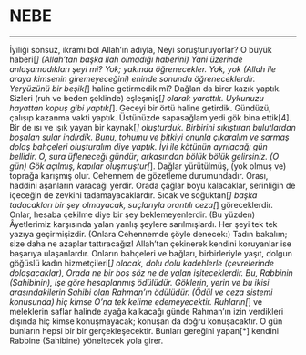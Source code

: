# NEBE
---
İyiliği sonsuz, ikramı bol Allah’ın adıyla,
Neyi soruşturuyorlar?
O büyük haberi[*] (Allah’tan başka ilah olmadığı haberini)
Yani üzerinde anlaşamadıkları şeyi mi?
Yok; yakında öğrenecekler.
Yok, yok (Allah ile araya kimsenin giremeyeceğini) eninde sonunda öğreneceklerdir.
Yeryüzünü bir beşik[*] haline getirmedik mi?
Dağları da birer kazık yaptık.
Sizleri (ruh ve beden şeklinde) eşleşmiş[*] olarak yarattık.
Uykunuzu hayattan kopuş gibi yaptık[*].
Geceyi bir örtü haline getirdik.
Gündüzü, çalışıp kazanma vakti yaptık.
Üstünüzde sapasağlam yedi gök bina ettik[4].
Bir de ısı ve ışık yayan bir kaynak[*] oluşturduk.
Birbirini sıkıştıran bulutlardan boşalan sular indirdik.
Bunu, tohumu ve bitkiyi onunla çıkaralım
ve sarmaş dolaş bahçeleri oluşturalım diye yaptık.
İyi ile kötünün ayrılacağı gün bellidir.
O, sura üfleneceği gündür; arkasından bölük bölük gelirsiniz.
(O gün) Gök açılmış, kapılar oluşmuştur[*].
Dağlar yürütülmüş, (yok olmuş ve) toprağa karışmış olur.
Cehennem de gözetleme durumundadır.
Orası, haddini aşanların varacağı yerdir.
Orada çağlar boyu kalacaklar,
serinliğin de içeceğin de zevkini tadamayacaklardır.
Sıcak ve soğuktan[*] başka tadacakları bir şey olmayacak,
suçlarıyla orantılı ceza[*] göreceklerdir.
Onlar, hesaba çekilme diye bir şey beklemeyenlerdir.
(Bu yüzden) Âyetlerimiz karşısında yalan yanlış şeylere sarılmışlardı.
Her şeyi tek tek yazıya geçirmişizdir.
(Onlara Cehennemde şöyle denecek:) Tadın bakalım; size daha ne azaplar tattıracağız!
Allah’tan çekinerek kendini koruyanlar ise başarıya ulaşanlardır.
Onların bahçeleri ve bağları,
birbirleriyle yaşıt, dolgun göğüslü kadın hizmetçileri[*] olacak,
dolu dolu kadehlerle (çevrelerinde dolaşacaklar),
Orada ne bir boş söz ne de yalan işiteceklerdir.
Bu, Rabbinin (Sahibinin), işe göre hesaplanmış ödülüdür.
Göklerin, yerin ve bu ikisi arasındakilerin Sahibi olan Rahman’ın ödülüdür. (Ödül ve ceza sistemi konusunda) hiç kimse O’na tek kelime edemeyecektir.
Ruhların[*] ve meleklerin saflar halinde ayağa kalkacağı günde Rahman’ın izin verdikleri dışında hiç kimse konuşmayacak; konuşan da doğru konuşacaktır.
O gün bunların hepsi bir bir gerçekleşecektir. Bunları gereğini yapan[*] kendini Rabbine (Sahibine) yöneltecek yola girer.